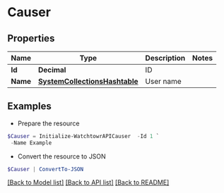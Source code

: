 # Causer
## Properties

Name | Type | Description | Notes
------------ | ------------- | ------------- | -------------
**Id** | **Decimal** | ID | 
**Name** | [**SystemCollectionsHashtable**](.md) | User name | 

## Examples

- Prepare the resource
```powershell
$Causer = Initialize-WatchtowrAPICauser  -Id 1 `
 -Name Example
```

- Convert the resource to JSON
```powershell
$Causer | ConvertTo-JSON
```

[[Back to Model list]](../README.md#documentation-for-models) [[Back to API list]](../README.md#documentation-for-api-endpoints) [[Back to README]](../README.md)

